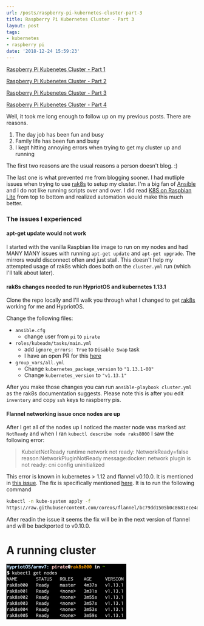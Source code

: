 ```yaml
---
url: /posts/raspberry-pi-kubernetes-cluster-part-3
title: Raspberry Pi Kubernetes Cluster - Part 3
layout: post
tags:
- kubernetes
- raspberry pi
date: '2018-12-24 15:59:23'
---
```


[Raspberry Pi Kubenetes Cluster - Part 1](/post/raspberry-pi-kubernetes-cluster-part-1)

[Raspberry Pi Kubenetes Cluster - Part 2](/post/raspberry-pi-kubernetes-cluster-part-2)

[Raspberry Pi Kubenetes Cluster - Part 3](/post/raspberry-pi-kubernetes-cluster-part-3)

[Raspberry Pi Kubenetes Cluster - Part 4](/post/raspberry-pi-kubernetes-cluster-part-4)

Well, it took me long enough to follow up on my previous posts.  There are reasons.

1. The day job has been fun and busy
2. Family life has been fun and busy
3. I kept hitting annoying errors when trying to get my cluster up and running

The first two reasons are the usual reasons a person doesn't blog. :)

The last one is what prevented me from blogging sooner.  I had mutliple issues when trying to use [rak8s](https://rak8s.io) to setup my cluster.  I'm a big fan of [Ansible](https://ansible.com) and I do not like running scripts over and over.  I did read [K8S on Raspbian Lite](https://gist.github.com/alexellis/fdbc90de7691a1b9edb545c17da2d975) from top to bottom and realized automation would make this much better.

<!--more-->

### The issues I experienced

#### apt-get update would not work

I started with the vanilla Raspbian lite image to run on my nodes and had MANY MANY issues with running `apt-get update` and `apt-get upgrade`.  The mirrors would disconnect often and just stall.  This doesn't help my attempted usage of rak8s which does both on the `cluster.yml` run (which I'll talk about later).

#### rak8s changes needed to run HypriotOS and kubernetes 1.13.1

Clone the repo locally and I'll walk you through what I changed to get [rak8s](https://rak8s.io) working for me and HypriotOS.

Change the following files:

- `ansible.cfg`
  - change user from `pi` to `pirate`
- `roles/kubeadm/tasks/main.yml`
  - add `ignore_errors: True` to `Disable Swap` task
  - I have an open PR for this [here](https://github.com/rak8s/rak8s/pull/46)
- `group_vars/all.yml`
  - Change `kubernetes_package_version` to `"1.13.1-00"`
  - Change `kubernetes_version` to `"v1.13.1"`

After you make those changes you can run `ansible-playbook cluster.yml` as the rak8s documentation suggests.  Please note this is after you edit `inventory` and copy `ssh` keys to raspberry pis.

#### Flannel networking issue once nodes are up

After I get all of the nodes up I noticed the master node was marked ast `NotReady` and when I ran `kubectl describe node raks8000` I saw the following error:

> KubeletNotReady              runtime network not ready: NetworkReady=false reason:NetworkPluginNotReady message:docker: network plugin is not ready: cni config uninitialized

This error is known in kubernetes > 1.12 and flannel v0.10.0.  It is mentioned in [this issue](https://github.com/coreos/flannel/issues/1044).  The fix is specifically mentioned [here](https://github.com/coreos/flannel/issues/1044#issuecomment-427247749).  It is to run the following command

```bash
kubectl -n kube-system apply -f
https://raw.githubusercontent.com/coreos/flannel/bc79dd1505b0c8681ece4de4c0d86c5cd2643275/Documentation/kube-flannel.yml
```

After readin the issue it seems the fix will be in the next version of flannel and will be backported to v0.10.0.

# A running cluster

![Running Cluster](/img/kubernetes_cluster/running_cluster.png)
